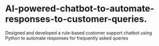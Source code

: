 # AI-powered-chatbot-to-automate-responses-to-customer-queries.
Designed and developed a rule-based customer support chatbot using Python to automate responses for frequently asked queries
